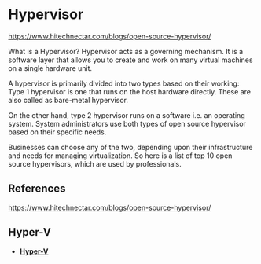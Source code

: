 # Hypervisor

https://www.hitechnectar.com/blogs/open-source-hypervisor/

What is a Hypervisor?
Hypervisor acts as a governing mechanism. It is a software layer that allows you to create and work on many virtual machines on a single hardware unit.

A hypervisor is primarily divided into two types based on their working: Type 1 hypervisor is one that runs on the host hardware directly. These are also called as bare-metal hypervisor.

On the other hand, type 2 hypervisor runs on a software i.e. an operating system. System administrators use both types of open source hypervisor based on their specific needs.

Businesses can choose any of the two, depending upon their infrastructure and needs for managing virtualization. So here is a list of top 10 open source hypervisors, which are used by professionals.


## References

https://www.hitechnectar.com/blogs/open-source-hypervisor/


## Hyper-V

- **[Hyper-V](https://woshub.com/install-configure-free-hyper-v-server/)**

